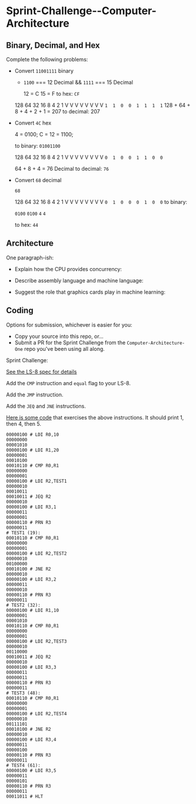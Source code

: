 # Sprint-Challenge--Computer-Architecture

## Binary, Decimal, and Hex

Complete the following problems:

* Convert `11001111` binary

    - `1100` === 12 Decimal   && `1111` === 15 Decimal

        12 = C
        15 = F
    to hex: `CF`

    128 64 32 16 8  4  2  1
     V  V  V  V  V  V  V  V
    `1  1  0  0  1  1  1  1`
    128 + 64 + 8 + 4 + 2 + 1 = 207
    to decimal: 207


* Convert `4C` hex
    
    4 = 0100; 
    C = 12 = 1100;

    to binary: `01001100`

    128 64 32 16 8  4  2  1
     V  V  V  V  V  V  V  V
    `0  1  0  0  1  1  0  0`

    64 + 8 + 4 = 76 Decimal
    to decimal: `76`


* Convert `68` decimal

    `68`

    128 64 32 16 8  4  2  1
     V  V  V  V  V  V  V  V
    `0  1  0  0  0  1  0  0`
    to binary:

    `0100` `0100`
     `4`   `4`

    to hex: `44`


## Architecture

One paragraph-ish:

* Explain how the CPU provides concurrency:

* Describe assembly language and machine language:

* Suggest the role that graphics cards play in machine learning:


## Coding

Options for submission, whichever is easier for you:

* Copy your source into this repo, or...
* Submit a PR for the Sprint Challenge from the `Computer-Architecture-One` repo
  you've been using all along.

Sprint Challenge:

[See the LS-8 spec for details](https://github.com/LambdaSchool/Computer-Architecture-One/blob/master/LS8-SPEC.md)

Add the `CMP` instruction and `equal` flag to your LS-8.

Add the `JMP` instruction.

Add the `JEQ` and `JNE` instructions.


[Here is some code](sctest.ls8) that exercises the above instructions. It should
print 1, then 4, then 5.

```
00000100 # LDI R0,10
00000000
00001010
00000100 # LDI R1,20
00000001
00010100
00010110 # CMP R0,R1
00000000
00000001
00000100 # LDI R2,TEST1
00000010
00010011
00010011 # JEQ R2
00000010
00000100 # LDI R3,1
00000011
00000001
00000110 # PRN R3
00000011
# TEST1 (19):
00010110 # CMP R0,R1
00000000
00000001
00000100 # LDI R2,TEST2
00000010
00100000
00010100 # JNE R2
00000010
00000100 # LDI R3,2
00000011
00000010
00000110 # PRN R3
00000011
# TEST2 (32):
00000100 # LDI R1,10
00000001
00001010
00010110 # CMP R0,R1
00000000
00000001
00000100 # LDI R2,TEST3
00000010
00110000
00010011 # JEQ R2
00000010
00000100 # LDI R3,3
00000011
00000011
00000110 # PRN R3
00000011
# TEST3 (48):
00010110 # CMP R0,R1
00000000
00000001
00000100 # LDI R2,TEST4
00000010
00111101
00010100 # JNE R2
00000010
00000100 # LDI R3,4
00000011
00000100
00000110 # PRN R3
00000011
# TEST4 (61):
00000100 # LDI R3,5
00000011
00000101
00000110 # PRN R3
00000011
00011011 # HLT
```

